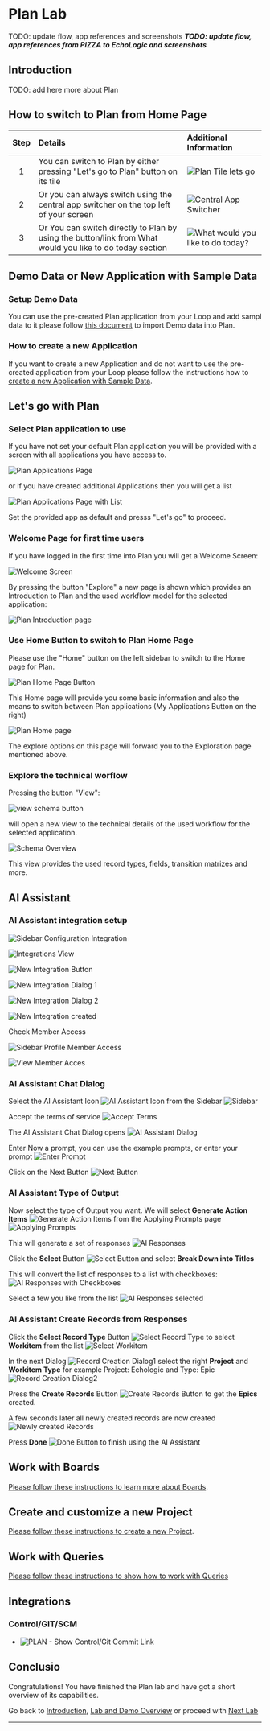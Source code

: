 # Plan Lab

TODO: update flow, app references and screenshots
_**TODO: update flow, app references from PIZZA to EchoLogic and screenshots**_

## Introduction

TODO: add here more about Plan

## How to switch to Plan from Home Page

| Step | Details                                                                                                  | Additional Information                                         |
|:----:|:---------------------------------------------------------------------------------------------------------|:---------------------------------------------------------------|
|  1   | You can switch to Plan by either pressing "Let's go to Plan" button on its tile                          | ![Plan Tile lets go][PlanTile]                                 |
|  2   | Or you can always switch using the central app switcher on the top left of your screen                   | ![Central App Switcher][AppSwitcher]                           |
|  3   | Or You can switch directly to Plan by using the button/link from What would you like to do today section | ![What would you like to do today?][WhatWouldYouLikeToDoToday] |

## Demo Data or New Application with Sample Data

### Setup Demo Data

You can use the pre-created Plan application from your Loop and add sampl data to it please follow [this document][GoToSetup] to import Demo data into Plan.

### How to create a new Application

If you want to create a new Application and do not want to use the pre-created application from your Loop please follow the instructions how to [create a new Application with Sample Data][GoToNewApp].

## Let's go with Plan

### Select Plan application to use

If you have not set your default Plan application you will be provided with a screen with all applications you have access to.

![Plan Applications Page][AppPage]

or if you have created additional Applications then you will get a list

![Plan Applications Page with List][AppPageList]

Set the provided app as default and presss "Let's go" to proceed.

### Welcome Page for first time users

If you have logged in the first time into Plan you will get a Welcome Screen:

![Welcome Screen][PlanWelcomeScreen]

By pressing the button "Explore" a new page is shown which provides an Introduction to Plan and the used workflow model for the selected application:

![Plan Introduction page][PlanIntroductionPage]

### Use Home Button to switch to Plan Home Page

Please use the "Home" button on the left sidebar to switch to the Home page for Plan.

![Plan Home Page Button][PlanHomePageButton]

This Home page will provide you some basic information and also the means to switch between Plan applications (My Applications Button on the right)

![Plan Home page][PlanHomePage]

The explore options on this page will forward you to the Exploration page mentioned above.

### Explore the technical worflow

Pressing the button "View":

![view schema button][PlanViewSchemaButton]

will open a new view to the technical details of the used workflow for the selected application.

![Schema Overview][PlanViewSchemaOverview]

This view provides the used record types, fields, transition matrizes and more.

## AI Assistant

### AI Assistant integration setup

![Sidebar Configuration Integration][PlanSidebarConfigIntegration]

![Integrations View][PlanIntegrationsView]

![New Integration Button][ButtonNewIntegration]

![New Integration Dialog 1][NewIntegrationDialog]

![New Integration Dialog 2][NewIntegrationDialogAIProvider]

![New Integration created][NewIntegrationCreated]

Check Member Access

![Sidebar Profile Member Access][PlanSidebarProfileMemberAccess]

![View Member Acces][MemberAccessView]

### AI Assistant Chat Dialog

Select the AI Assistant Icon ![AI Assistant Icon][PlanAIIcon] from the Sidebar ![Sidebar][PlanSidebar]

Accept the terms of service ![Accept Terms][AcceptTerms]

The AI Assistant Chat Dialog opens ![AI Assistant Dialog][AIAssistantDialog]

Enter Now a prompt, you can use the example prompts, or enter your prompt ![Enter Prompt][AIEnterPrompt]

Click on the Next Button ![Next Button][AINextButton]

### AI Assistant Type of Output

Now select the type of Output you want. We will select **Generate Action Items** ![Generate Action Items][AIGenerateActionItems] from the Applying Prompts page ![Applying Prompts][AIApplyingPromptsType]

This will generate a set of responses ![AI Responses][AIResponses]

Click the **Select** Button ![Select Button][AISelectButtonBreakDownintoTitles] and select **Break Down into Titles**

This will convert the list of responses to a list with checkboxes: ![AI Responses with Checkboxes][AIResponsesWithCheckboxes]

Select a few you like from the list ![AI Responses selected][AISelectedResponses]

### AI Assistant Create Records from Responses

Click the **Select Record Type** Button ![Select Record Type][AISelectRecordTypeButton] to select **Workitem** from the list ![Select Workitem][AISelectWorkitemRecordtype]

In the next Dialog ![Record Creation Dialog1][AIRecordCreationDialogEmpty] select the right **Project** and **Workitem Type** for example Project: Echologic and Type: Epic ![Record Creation Dialog2][AIRecordCreationDialogFilled]

Press the **Create Records** Button ![Create Records Button][AICreateRecordsButton] to get the **Epics** created.

A few seconds later all newly created records are now created ![Newly created Records][AINewlyCreatedRecords]

Press **Done** ![Done Button][AIDoneButton] to finish using the AI Assistant

## Work with Boards

[Please follow these instructions to learn more about Boards][GoToPlanBoards].

## Create and customize a new Project

[Please follow these instructions to create a new Project][GoToPlanCreateNewProject].

## Work with Queries

[Please follow these instructions to show how to work with Queries][GoToWorkWithQueries]

## Integrations

### Control/GIT/SCM

- ![PLAN - Show Control/Git Commit Link][ShowCommitLink]

## Conclusio

Congratulations! You have finished the Plan lab and have got a short overview of its capabilities.

Go back to [Introduction][GoBackToParentIndex], [Lab and Demo Overview][GoBackToDemoOverview] or proceed with [Next Lab][NextLab]

---

[GoBackToDemoOverview]: ../index.md
[GoBackToParentIndex]: ../index.md#plan
[NextLab]: ../index.md#control

[AppPage]: media/Plan_Applications_page.png
[AppPageList]: newapp/media/PLAN_Tenant_AppListFinal.png
[PlanTile]: ../introduction/media/Loop_switch_to_Plan.png
[AppSwitcher]: ../introduction/media/Loop_central_app_control.png

 <!-- media/Plan_Applications_page.png -->

[ShowCommitLink]: media/PLAN_Show_GitCommit.png
[PlanAIIcon]: media/PLAN_AI_assistant_Icon.png
[PlanSidebar]: media/PLAN_Sidebar.png
[AcceptTerms]: media/PLAN_AI_accept_Terms.png
[AIAssistantDialog]: media/PLAN_AI_Dialog1.png
[AIEnterPrompt]: media/PLAN_AI_enter_prompt.png
[AINextButton]: media/PLAN_AI_NextButton.png
[AIGenerateActionItems]: media/PLAN_AI_Generate_Action_Items.png
[AIApplyingPromptsType]: media/PLAN_AI_UserInputType.png
[AIResponses]: media/PLAN_AI_to_create_Items.png
[AISelectButtonBreakDownintoTitles]: media/PLAN_AI_SelectButton_List.png
[AIResponsesWithCheckboxes]: media/PLAN_AI_select_items.png
[AISelectedResponses]: media/PLAN_AI_select_items2.png
[AISelectRecordTypeButton]: media/PLAN_AI_select_record_type.png
[AISelectWorkitemRecordtype]: media/PLAN_AI_recordtype_workitem.png
[AIRecordCreationDialogEmpty]: media/PLAN_AI_recordtype_Dialog1.png
[AIRecordCreationDialogFilled]: media/PLAN_AI_recordtype_Dialog2.png
[AICreateRecordsButton]: media/PLAN_AI_create_records_button.png
[AINewlyCreatedRecords]: media/PLAN_AI_records_created.png
[AIDoneButton]: media/PLAN_AI_done.png
[GoToSetup]: setup/index.md
[GoToNewApp]: newapp/index.md
[PlanWelcomeScreen]: media/Plan_welcome_screen.png
[PlanIntroductionPage]: media/Plan_welcome_introduction_screen.png
[PlanHomePageButton]: media/Plan_Home_button.png
[PlanHomePage]: media/Plan_Home_page.png
[PlanViewSchemaButton]: media/Plan_app_view_flow.png
[PlanViewSchemaOverview]: media/Plan_app_view_details.png
[GoToPlanBoards]: boards/index.md
[GoToPlanCreateNewProject]: newproject/index.md
[GoToWorkWithQueries]: queries/index.md

[WhatWouldYouLikeToDoToday]: ../introduction/media/Loop_whatwouldyouliketodotoday.png
[PlanSidebarConfigIntegration]: media/Plan_Sidebar_Config_Integrations.png
[PlanIntegrationsView]: media/Plan_IntegrationsView.png
[ButtonNewIntegration]: media/Plan_Integration_New_Button.png
[NewIntegrationDialog]: media/Plan_Integration_New_Dialog1.png
[NewIntegrationDialogAIProvider]: media/Plan_Integration_New_Dialog2.png
[NewIntegrationCreated]: media/Plan_Integration_New_created.png
[PlanSidebarProfileMemberAccess]: media/Plan_Profile_MemberAccess.png
[MemberAccessView]: media/Plan_MemberAccess_View.png
